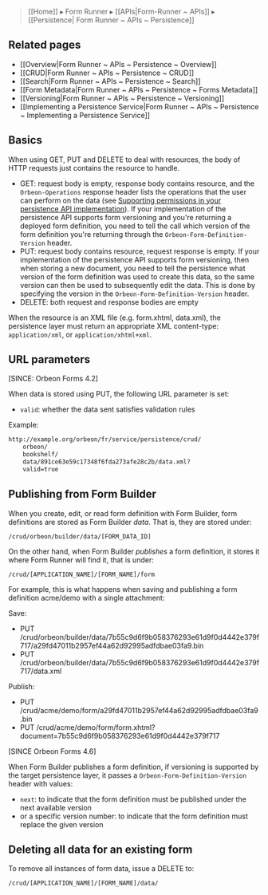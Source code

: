 > [[Home]] ▸ Form Runner ▸ [[APIs|Form-Runner ~ APIs]] ▸ [[Persistence| Form Runner ~ APIs ~ Persistence]]

## Related pages

- [[Overview|Form Runner ~ APIs ~ Persistence ~ Overview]]
- [[CRUD|Form Runner ~ APIs ~ Persistence ~ CRUD]]
- [[Search|Form Runner ~ APIs ~ Persistence ~ Search]]
- [[Form Metadata|Form Runner ~ APIs ~ Persistence ~ Forms Metadata]]
- [[Versioning|Form Runner ~ APIs ~ Persistence ~ Versioning]]
- [[Implementing a Persistence Service|Form Runner ~ APIs ~ Persistence ~ Implementing a Persistence Service]]

## Basics

When using GET, PUT and DELETE to deal with resources, the body of HTTP requests just contains the resource to handle.

* GET: request body is empty, response body contains resource, and the `Orbeon-Operations` response header lists the operations that the user can perform on the data (see [Supporting permissions in your persistence API implementation](http://blog.orbeon.com/2013/10/supporting-permissions-in-your.html)). If your implementation of the persistence API supports form versioning and you're returning a deployed form definition, you need to tell the call which version of the form definition you're returning through the `Orbeon-Form-Definition-Version` header.
* PUT: request body contains resource, request response is empty. If your implementation of the persistence API supports form versioning, then when storing a new document, you need to tell the persistence what version of the form definition was used to create this data, so the same version can then be used to subsequently edit the data. This is done by specifying the version in the `Orbeon-Form-Definition-Version` header.
* DELETE: both request and response bodies are empty

When the resource is an XML file (e.g. form.xhtml, data.xml), the persistence layer must return an appropriate XML content-type: `application/xml`, or `application/xhtml+xml`.

## URL parameters

[SINCE: Orbeon Forms 4.2]

When data is stored using PUT, the following URL parameter is set:

* `valid`: whether the data sent satisfies validation rules

Example:

```xml
http://example.org/orbeon/fr/service/persistence/crud/
    orbeon/
    bookshelf/
    data/891ce63e59c17348f6fda273afe28c2b/data.xml?
    valid=true
```

## Publishing from Form Builder

When you create, edit, or read form definition with Form Builder, form definitions are stored as Form Builder _data_. That is, they are stored under:

`/crud/orbeon/builder/data/[FORM_DATA_ID]`

On the other hand, when Form Builder _publishes_ a form definition, it stores it where Form Runner will find it, that is under:

`/crud/[APPLICATION_NAME]/[FORM_NAME]/form`

For example, this is what happens when saving and publishing a form definition acme/demo with a single attachment:

Save:

* PUT /crud/orbeon/builder/data/7b55c9d6f9b058376293e61d9f0d4442e379f717/a29fd47011b2957ef44a62d92995adfdbae03fa9.bin
* PUT /crud/orbeon/builder/data/7b55c9d6f9b058376293e61d9f0d4442e379f717/data.xml

Publish:

* PUT /crud/acme/demo/form/a29fd47011b2957ef44a62d92995adfdbae03fa9.bin
* PUT /crud/acme/demo/form/form.xhtml?document=7b55c9d6f9b058376293e61d9f0d4442e379f717

[SINCE Orbeon Forms 4.6]

When Form Builder publishes a form definition, if versioning is supported by the target persistence layer, it passes a `Orbeon-Form-Definition-Version` header with values:

* `next`: to indicate that the form definition must be published under the next available version
* or a specific version number: to indicate that the form definition must replace the given version

## Deleting all data for an existing form

To remove all instances of form data, issue a DELETE to:

`/crud/[APPLICATION_NAME]/[FORM_NAME]/data/`